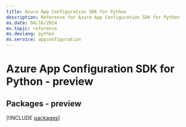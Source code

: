 ```yaml
---
title: Azure App Configuration SDK for Python
description: Reference for Azure App Configuration SDK for Python
ms.date: 04/16/2024
ms.topic: reference
ms.devlang: python
ms.service: appconfiguration
---
```

# Azure App Configuration SDK for Python - preview
## Packages - preview
[!INCLUDE [packages](app-configuration-index.md)]